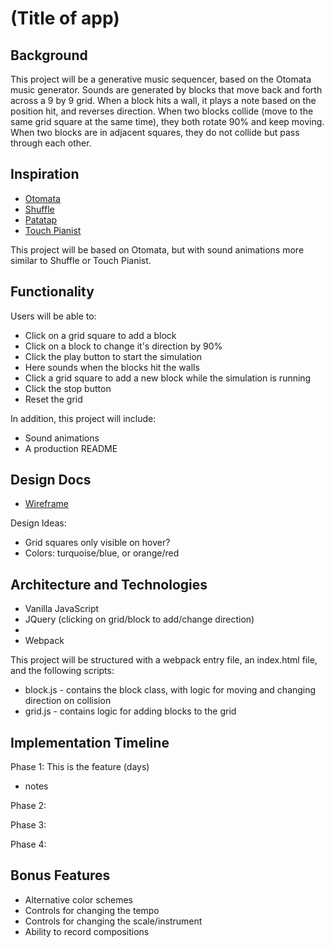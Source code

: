 # (Title of app)

## Background

This project will be a generative music sequencer, based on the Otomata music generator.  Sounds are generated by blocks that move back and forth across a 9 by 9 grid.  When a block hits a wall, it plays a note based on the position hit, and reverses direction.  When two blocks collide (move to the same grid square at the same time), they both rotate 90% and keep moving.  When two blocks are in adjacent squares, they do not collide but pass through each other.

## Inspiration

- [Otomata][otomata]
- [Shuffle][shuffle]
- [Patatap][patatap]
- [Touch Pianist][touchpianist]

[otomata]: http://www.earslap.com/page/otomata.html?q=4h4t5j7k444c1z3l2i7o631078051q8y
[shuffle]: http://www.shufffle.space/
[patatap]: http://patatap.com/
[touchpianist]: http://touchpianist.com/

This project will be based on Otomata, but with sound animations more similar to Shuffle or Touch Pianist.

## Functionality

Users will be able to:
- Click on a grid square to add a block
- Click on a block to change it's direction by 90%
- Click the play button to start the simulation
- Here sounds when the blocks hit the walls
- Click a grid square to add a new block while the simulation is running
- Click the stop button
- Reset the grid

In addition, this project will include:
- Sound animations
- A production README

## Design Docs

- [Wireframe][wireframe]

[wireframe]: ./wireframe.xml

Design Ideas:
- Grid squares only visible on hover?
- Colors: turquoise/blue, or orange/red

## Architecture and Technologies

- Vanilla JavaScript
- JQuery (clicking on grid/block to add/change direction)
- 
- Webpack

This project will be structured with a webpack entry file, an index.html file, and the following scripts:
- block.js - contains the block class, with logic for moving and changing direction on collision
- grid.js - contains logic for adding blocks to the grid

## Implementation Timeline

Phase 1: This is the feature (days)
- notes

Phase 2:

Phase 3:

Phase 4:

## Bonus Features

- Alternative color schemes
- Controls for changing the tempo
- Controls for changing the scale/instrument
- Ability to record compositions
